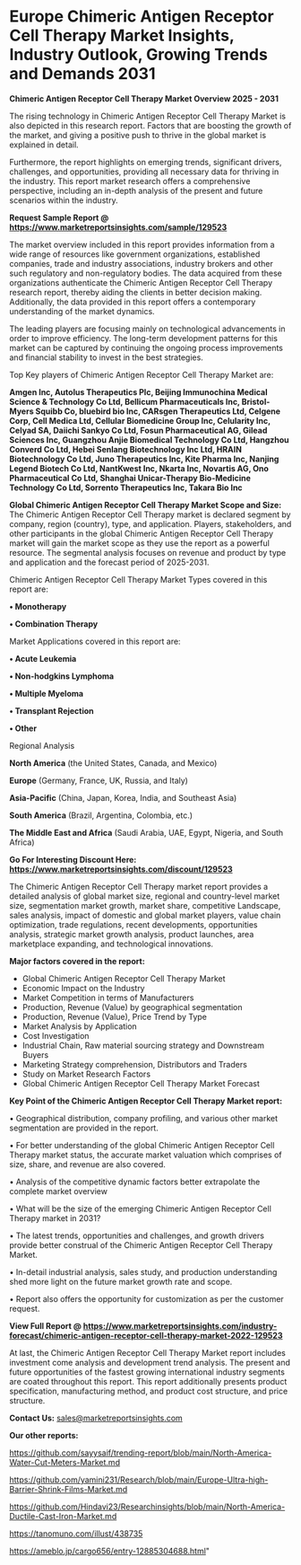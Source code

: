 # Europe Chimeric Antigen Receptor Cell Therapy Market Insights, Industry Outlook, Growing Trends and Demands 2031

<Strong> Chimeric Antigen Receptor Cell Therapy Market Overview 2025 - 2031</strong>

The rising technology in Chimeric Antigen Receptor Cell Therapy Market is also depicted in this research report. Factors that are boosting the growth of the market, and giving a positive push to thrive in the global market is explained in detail.

Furthermore, the report highlights on emerging trends, significant drivers, challenges, and opportunities, providing all necessary data for thriving in the industry. This report market research offers a comprehensive perspective, including an in-depth analysis of the present and future scenarios within the industry.

<strong>Request Sample Report @ <a href=https://www.marketreportsinsights.com/sample/129523>https://www.marketreportsinsights.com/sample/129523</a></strong>

The market overview included in this report provides information from a wide range of resources like government organizations, established companies, trade and industry associations, industry brokers and other such regulatory and non-regulatory bodies. The data acquired from these organizations authenticate the Chimeric Antigen Receptor Cell Therapy research report, thereby aiding the clients in better decision making. Additionally, the data provided in this report offers a contemporary understanding of the market dynamics.

The leading players are focusing mainly on technological advancements in order to improve efficiency. The long-term development patterns for this market can be captured by continuing the ongoing process improvements and financial stability to invest in the best strategies.

Top Key players of Chimeric Antigen Receptor Cell Therapy Market are:

<strong>Amgen Inc, Autolus Therapeutics Plc, Beijing Immunochina Medical Science & Technology Co Ltd, Bellicum Pharmaceuticals Inc, Bristol-Myers Squibb Co, bluebird bio Inc, CARsgen Therapeutics Ltd, Celgene Corp, Cell Medica Ltd, Cellular Biomedicine Group Inc, Celularity Inc, Celyad SA, Daiichi Sankyo Co Ltd, Fosun Pharmaceutical AG, Gilead Sciences Inc, Guangzhou Anjie Biomedical Technology Co Ltd, Hangzhou Converd Co Ltd, Hebei Senlang Biotechnology Inc Ltd, HRAIN Biotechnology Co Ltd, Juno Therapeutics Inc, Kite Pharma Inc, Nanjing Legend Biotech Co Ltd, NantKwest Inc, Nkarta Inc, Novartis AG, Ono Pharmaceutical Co Ltd, Shanghai Unicar-Therapy Bio-Medicine Technology Co Ltd, Sorrento Therapeutics Inc, Takara Bio Inc</strong>

<strong><b>Global Chimeric Antigen Receptor Cell Therapy Market Scope and Size:</b></strong>
The Chimeric Antigen Receptor Cell Therapy market is declared segment by company, region (country), type, and application. Players, stakeholders, and other participants in the global Chimeric Antigen Receptor Cell Therapy market will gain the market scope as they use the report as a powerful resource. The segmental analysis focuses on revenue and product by type and application and the forecast period of 2025-2031.

Chimeric Antigen Receptor Cell Therapy Market Types covered in this report are:

<strong>• Monotherapy

• Combination Therapy</strong>

Market Applications covered in this report are:

<strong>• Acute Leukemia

• Non-hodgkins Lymphoma

• Multiple Myeloma

• Transplant Rejection

• Other</strong> 

Regional Analysis

<strong>North America</strong> (the United States, Canada, and Mexico)

<strong>Europe</strong> (Germany, France, UK, Russia, and Italy)

<strong>Asia-Pacific</strong> (China, Japan, Korea, India, and Southeast Asia)

<strong>South America</strong> (Brazil, Argentina, Colombia, etc.)

<strong>The Middle East and Africa</strong> (Saudi Arabia, UAE, Egypt, Nigeria, and South Africa)

<strong>Go For Interesting Discount Here: <a href=https://www.marketreportsinsights.com/discount/129523>https://www.marketreportsinsights.com/discount/129523</a></strong>

The Chimeric Antigen Receptor Cell Therapy market report provides a detailed analysis of global market size, regional and country-level market size, segmentation market growth, market share, competitive Landscape, sales analysis, impact of domestic and global market players, value chain optimization, trade regulations, recent developments, opportunities analysis, strategic market growth analysis, product launches, area marketplace expanding, and technological innovations.

<strong><b>Major factors covered in the report:</b></strong>
<ul>
  <li>Global Chimeric Antigen Receptor Cell Therapy Market </li>
  <li>Economic Impact on the Industry</li>
  <li>Market Competition in terms of Manufacturers</li>
  <li>Production, Revenue (Value) by geographical segmentation</li>
  <li>Production, Revenue (Value), Price Trend by Type</li>
  <li>Market Analysis by Application</li>
  <li>Cost Investigation</li>
  <li>Industrial Chain, Raw material sourcing strategy and Downstream Buyers</li>
  <li>Marketing Strategy comprehension, Distributors and Traders</li>
  <li>Study on Market Research Factors</li>
  <li>Global Chimeric Antigen Receptor Cell Therapy Market Forecast</li>
</ul>

<strong><b>Key Point of the Chimeric Antigen Receptor Cell Therapy Market report:</b></strong>

• Geographical distribution, company profiling, and various other market segmentation are provided in the report.

• For better understanding of the global Chimeric Antigen Receptor Cell Therapy market status, the accurate market valuation which comprises of size, share, and revenue are also covered.

• Analysis of the competitive dynamic factors better extrapolate the complete market overview

• What will be the size of the emerging Chimeric Antigen Receptor Cell Therapy market in 2031?

• The latest trends, opportunities and challenges, and growth drivers provide better construal of the Chimeric Antigen Receptor Cell Therapy Market.

• In-detail industrial analysis, sales study, and production understanding shed more light on the future market growth rate and scope.

• Report also offers the opportunity for customization as per the customer request.

<strong><b>View Full Report @ <a href=https://www.marketreportsinsights.com/industry-forecast/chimeric-antigen-receptor-cell-therapy-market-2022-129523>https://www.marketreportsinsights.com/industry-forecast/chimeric-antigen-receptor-cell-therapy-market-2022-129523</a></b></strong>


At last, the Chimeric Antigen Receptor Cell Therapy Market report includes investment come analysis and development trend analysis. The present and future opportunities of the fastest growing international industry segments are coated throughout this report. This report additionally presents product specification, manufacturing method, and product cost structure, and price structure.

<strong>Contact Us:</strong>
sales@marketreportsinsights.com

<strong>Our other reports:</strong>

<a href=https://github.com/sayysaif/trending-report/blob/main/North-America-Water-Cut-Meters-Market.md>https://github.com/sayysaif/trending-report/blob/main/North-America-Water-Cut-Meters-Market.md</a>

<a href=https://github.com/yamini231/Research/blob/main/Europe-Ultra-high-Barrier-Shrink-Films-Market.md>https://github.com/yamini231/Research/blob/main/Europe-Ultra-high-Barrier-Shrink-Films-Market.md</a>

<a href=https://github.com/Hindavi23/Researchinsights/blob/main/North-America-Ductile-Cast-Iron-Market.md>https://github.com/Hindavi23/Researchinsights/blob/main/North-America-Ductile-Cast-Iron-Market.md</a>

<a href=https://tanomuno.com/illust/438735>https://tanomuno.com/illust/438735</a>

<a href=https://ameblo.jp/cargo656/entry-12885304688.html>https://ameblo.jp/cargo656/entry-12885304688.html</a>"
